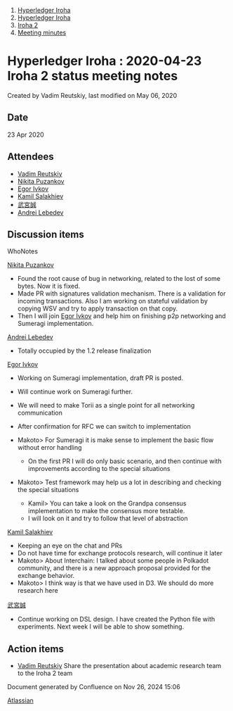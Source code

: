 1. [Hyperledger Iroha](index.html)
2. [Hyperledger Iroha](Hyperledger-Iroha_20873224.html)
3. [Iroha 2](Iroha-2_21012047.html)
4. [Meeting minutes](Meeting-minutes_21016015.html)

# Hyperledger Iroha : 2020-04-23 Iroha 2 status meeting notes

Created by Vadim Reutskiy, last modified on May 06, 2020

## Date

23 Apr 2020

## Attendees

- [Vadim Reutskiy](https://lf-hyperledger.atlassian.net/wiki/people/5b8d04b72786fb2bf79a7405?ref=confluence)
- [Nikita Puzankov](https://lf-hyperledger.atlassian.net/wiki/people/5df113768998970e5b434e0a?ref=confluence)
- [Egor Ivkov](https://lf-hyperledger.atlassian.net/wiki/people/5dd9631c1cf3c20ef5ff9f0f?ref=confluence)
- [Kamil Salakhiev](https://lf-hyperledger.atlassian.net/wiki/people/557058:07723e0b-a027-4cc4-ad6d-324e41cccb4d?ref=confluence)
- [武宮誠](https://lf-hyperledger.atlassian.net/wiki/people/557058:12c320e6-5d17-404f-b20e-bfa5721ae960?ref=confluence)
- [Andrei Lebedev](https://lf-hyperledger.atlassian.net/wiki/people/557058:c02f1b3d-42e6-4519-ba84-2d0476dccbc9?ref=confluence)

## Discussion items

WhoNotes

[Nikita Puzankov](https://lf-hyperledger.atlassian.net/wiki/people/5df113768998970e5b434e0a?ref=confluence)

- Found the root cause of bug in networking, related to the lost of some bytes. Now it is fixed.
- Made PR with signatures validation mechanism. There is a validation for incoming transactions. Also I am working on stateful validation by copying WSV and try to apply transaction on that copy.
- Then I will join [Egor Ivkov](https://lf-hyperledger.atlassian.net/wiki/people/5dd9631c1cf3c20ef5ff9f0f?ref=confluence) and help him on finishing p2p networking and Sumeragi implementation.

[Andrei Lebedev](https://lf-hyperledger.atlassian.net/wiki/people/557058:c02f1b3d-42e6-4519-ba84-2d0476dccbc9?ref=confluence)

- Totally occupied by the 1.2 release finalization

[Egor Ivkov](https://lf-hyperledger.atlassian.net/wiki/people/5dd9631c1cf3c20ef5ff9f0f?ref=confluence)

- Working on Sumeragi implementation, draft PR is posted.
- Will continue work on Sumeragi further.
- We will need to make Torii as a single point for all networking communication
- After confirmation for RFC we can switch to implementation
- Makoto&gt; For Sumeragi it is make sense to implement the basic flow without error handling
  
  - On the first PR I will do only basic scenario, and then continue with improvements according to the special situations
- Makoto&gt; Test framework may help us a lot in describing and checking the special situations
  
  - Kamil&gt; You can take a look on the Grandpa consensus implementation to make the consensus more testable.
  - I will look on it and try to follow that level of abstraction

[Kamil Salakhiev](https://lf-hyperledger.atlassian.net/wiki/people/557058:07723e0b-a027-4cc4-ad6d-324e41cccb4d?ref=confluence)

- Keeping an eye on the chat and PRs
- Do not have time for exchange protocols research, will continue it later
- Makoto&gt; About Interchain: I talked about some people in Polkadot community, and there is a new approach proposal provided for the exchange behavior.
- Makoto&gt; I think way is that we have used in D3. We should do more research here

[武宮誠](https://lf-hyperledger.atlassian.net/wiki/people/557058:12c320e6-5d17-404f-b20e-bfa5721ae960?ref=confluence)

- Continue working on DSL design. I have created the Python file with experiments. Next week I will be able to show something.

## Action items

- [Vadim Reutskiy](https://lf-hyperledger.atlassian.net/wiki/people/5b8d04b72786fb2bf79a7405?ref=confluence) Share the presentation about academic research team to the Iroha 2 team

Document generated by Confluence on Nov 26, 2024 15:06

[Atlassian](http://www.atlassian.com/)
